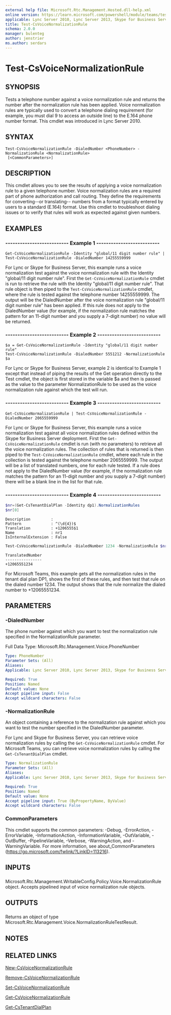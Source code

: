```yaml
---
external help file: Microsoft.Rtc.Management.Hosted.dll-help.xml
online version: https://learn.microsoft.com/powershell/module/teams/test-csvoicenormalizationrule
applicable: Lync Server 2010, Lync Server 2013, Skype for Business Server 2015, Skype for Business Server 2019, Microsoft Teams
title: Test-CsVoiceNormalizationRule
schema: 2.0.0
manager: bulenteg
author: jenstrier
ms.author: serdars
---
```


# Test-CsVoiceNormalizationRule

## SYNOPSIS
Tests a telephone number against a voice normalization rule and returns the number after the normalization rule has been applied.
Voice normalization rules are typically used to convert a telephone dialing requirement (for example, you must dial 9 to access an outside line) to the E.164 phone
number format.
This cmdlet was introduced in Lync Server 2010.


## SYNTAX

```
Test-CsVoiceNormalizationRule -DialedNumber <PhoneNumber> -NormalizationRule <NormalizationRule>
 [<CommonParameters>]
```

## DESCRIPTION
This cmdlet allows you to see the results of applying a voice normalization rule to a given telephone number.
Voice normalization rules are a required part of phone authorization and call routing.
They define the requirements for converting--or translating-- numbers from a format typically entered by users to a standard (E.164) format.
Use this cmdlet to troubleshoot dialing issues or to verify that rules will work as expected against given numbers.


## EXAMPLES

### -------------------------- Example 1 --------------------------
```
Get-CsVoiceNormalizationRule -Identity "global/11 digit number rule" | Test-CsVoiceNormalizationRule -DialedNumber 14255559999
```

For Lync or Skype for Business Server, this example runs a voice normalization test against the voice normalization rule with the Identity "global/11 digit number rule".
First the `Get-CsVoiceNormalizationRule` cmdlet is run to retrieve the rule with the Identity "global/11 digit number rule".
That rule object is then piped to the `Test-CsVoiceNormalizationRule` cmdlet, where the rule is tested against the telephone number 14255559999.
The output will be the DialedNumber after the voice normalization rule "global/11 digit number rule" has been applied.
If this rule does not apply to the DialedNumber value (for example, if the normalization rule matches the pattern for an 11-digit number and you supply a 7-digit number) no value will be returned.


### -------------------------- Example 2 --------------------------
```
$a = Get-CsVoiceNormalizationRule -Identity "global/11 digit number rule"
Test-CsVoiceNormalizationRule -DialedNumber 5551212 -NormalizationRule $a
```

For Lync or Skype for Business Server, example 2 is identical to Example 1 except that instead of piping the results of the Get operation directly to the Test cmdlet, the
object is first stored in the variable $a and then is passed as the value to the parameter NormalizationRule to be used as the voice normalization rule against which the
test will run.


### -------------------------- Example 3 --------------------------
```
Get-CsVoiceNormalizationRule | Test-CsVoiceNormalizationRule -DialedNumber 2065559999
```

For Lync or Skype for Business Server, this example runs a voice normalization test against all voice normalization rules defined within the Skype for Business
Server deployment. First the `Get-CsVoiceNormalizationRule` cmdlet is run (with no parameters) to retrieve all the voice normalization rules.
The collection of rules that is returned is then piped to the `Test-CsVoiceNormalizationRule` cmdlet, where each rule in the collection is tested against the telephone
number 2065559999. The output will be a list of translated numbers, one for each rule tested.
If a rule does not apply to the DialedNumber value (for example, if the normalization rule matches the pattern for an 11-digit number and you supply a 7-digit number) there
will be a blank line in the list for that rule.

### -------------------------- Example 4 --------------------------
```powershell
$nr=(Get-CsTenantDialPlan -Identity dp1).NormalizationRules
$nr[0]
```
```output
Description         :
Pattern             : ^(\d{4})$
Translation         : +1206555$1
Name                : nr1
IsInternalExtension : False
```
```powershell
Test-CsVoiceNormalizationRule -DialedNumber 1234 -NormalizationRule $nr[0]
```
```output
TranslatedNumber
----------------
+12065551234
```

For Microsoft Teams, this example gets all the normalization rules in the tenant dial plan DP1, shows the first of these rules, and then test that rule on the
dialed number 1234. The output shows that the rule normalize the dialed number to +12065551234.


## PARAMETERS

### -DialedNumber
The phone number against which you want to test the normalization rule specified in the NormalizationRule parameter.

Full Data Type: Microsoft.Rtc.Management.Voice.PhoneNumber


```yaml
Type: PhoneNumber
Parameter Sets: (All)
Aliases: 
Applicable: Lync Server 2010, Lync Server 2013, Skype for Business Server 2015, Skype for Business Server 2019, Microsoft Teams

Required: True
Position: Named
Default value: None
Accept pipeline input: False
Accept wildcard characters: False
```

### -NormalizationRule
An object containing a reference to the normalization rule against which you want to test the number specified in the DialedNumber parameter.

For Lync and Skype for Business Server, you can retrieve voice normalization rules by calling the `Get-CsVoiceNormalizationRule` cmdlet.
For Microsoft Teams, you can retrieve voice normalization rules by calling the `Get-CsTenantDialPlan` cmdlet.

```yaml
Type: NormalizationRule
Parameter Sets: (All)
Aliases: 
Applicable: Lync Server 2010, Lync Server 2013, Skype for Business Server 2015, Skype for Business Server 2019, Microsoft Teams

Required: True
Position: Named
Default value: None
Accept pipeline input: True (ByPropertyName, ByValue)
Accept wildcard characters: False
```

### CommonParameters
This cmdlet supports the common parameters: -Debug, -ErrorAction, -ErrorVariable, -InformationAction, -InformationVariable, -OutVariable, -OutBuffer, -PipelineVariable, -Verbose, -WarningAction, and -WarningVariable. For more information, see about_CommonParameters (https://go.microsoft.com/fwlink/?LinkID=113216).

## INPUTS

###  
Microsoft.Rtc.Management.WritableConfig.Policy.Voice.NormalizationRule object.
Accepts pipelined input of voice normalization rule objects.

## OUTPUTS

###  
Returns an object of type Microsoft.Rtc.Management.Voice.NormalizationRuleTestResult.

## NOTES

## RELATED LINKS

[New-CsVoiceNormalizationRule](New-CsVoiceNormalizationRule.md)

[Remove-CsVoiceNormalizationRule](Remove-CsVoiceNormalizationRule.md)

[Set-CsVoiceNormalizationRule](Set-CsVoiceNormalizationRule.md)

[Get-CsVoiceNormalizationRule](Get-CsVoiceNormalizationRule.md)

[Get-CsTenantDialPlan](Get-CsTenantDialPlan.md)
